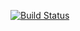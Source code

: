 [![Build Status](https://travis-ci.org/malinovskymax/raspberry-pi.svg?branch=master)](https://travis-ci.org/malinovskymax/raspberry-pi)
